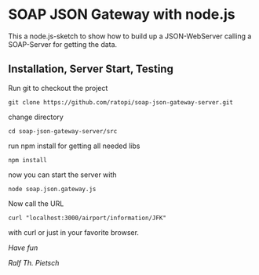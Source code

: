 # SOAP JSON Gateway with node.js

This a node.js-sketch to show how to build up a JSON-WebServer calling a SOAP-Server
for getting the data.

## Installation, Server Start, Testing

Run git to checkout the project

	git clone https://github.com/ratopi/soap-json-gateway-server.git

change directory

	cd soap-json-gateway-server/src

run npm install for getting all needed libs

	npm install

now you can start the server with

	node soap.json.gateway.js

Now call the URL

    curl "localhost:3000/airport/information/JFK"

with curl or just in your favorite browser.


_Have fun_

_Ralf Th. Pietsch_
